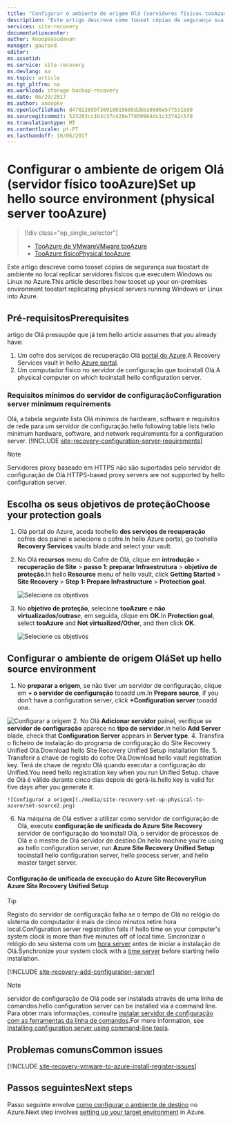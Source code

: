 ```yaml
---
title: "Configurar o ambiente de origem Olá (servidores físicos tooAzure) | Microsoft Docs"
description: "Este artigo descreve como tooset cópias de segurança sua toostart de ambiente no local replicar servidores físicos que executem Windows ou Linux no Azure."
services: site-recovery
documentationcenter: 
author: AnoopVasudavan
manager: gauravd
editor: 
ms.assetid: 
ms.service: site-recovery
ms.devlang: na
ms.topic: article
ms.tgt_pltfrm: na
ms.workload: storage-backup-recovery
ms.date: 06/29/2017
ms.author: anoopkv
ms.openlocfilehash: d4702265bf36910015685d2bba99d6e577531bd0
ms.sourcegitcommit: 523283cc1b3c37c428e77850964dc1c33742c5f0
ms.translationtype: MT
ms.contentlocale: pt-PT
ms.lasthandoff: 10/06/2017
---
```

# <a name="set-up-hello-source-environment-physical-server-tooazure"></a><span data-ttu-id="9af03-103">Configurar o ambiente de origem Olá (servidor físico tooAzure)</span><span class="sxs-lookup"><span data-stu-id="9af03-103">Set up hello source environment (physical server tooAzure)</span></span>
> [!div class="op_single_selector"]
> * [<span data-ttu-id="9af03-104">TooAzure de VMware</span><span class="sxs-lookup"><span data-stu-id="9af03-104">VMware tooAzure</span></span>](./site-recovery-set-up-vmware-to-azure.md)
> * [<span data-ttu-id="9af03-105">TooAzure físico</span><span class="sxs-lookup"><span data-stu-id="9af03-105">Physical tooAzure</span></span>](./site-recovery-set-up-physical-to-azure.md)

<span data-ttu-id="9af03-106">Este artigo descreve como tooset cópias de segurança sua toostart de ambiente no local replicar servidores físicos que executem Windows ou Linux no Azure.</span><span class="sxs-lookup"><span data-stu-id="9af03-106">This article describes how tooset up your on-premises environment toostart replicating physical servers running Windows or Linux into Azure.</span></span>

## <a name="prerequisites"></a><span data-ttu-id="9af03-107">Pré-requisitos</span><span class="sxs-lookup"><span data-stu-id="9af03-107">Prerequisites</span></span>

<span data-ttu-id="9af03-108">artigo de Olá pressupõe que já tem:</span><span class="sxs-lookup"><span data-stu-id="9af03-108">hello article assumes that you already have:</span></span>
1. <span data-ttu-id="9af03-109">Um cofre dos serviços de recuperação Olá [portal do Azure](http://portal.azure.com "portal do Azure").</span><span class="sxs-lookup"><span data-stu-id="9af03-109">A Recovery Services vault in hello [Azure portal](http://portal.azure.com "Azure portal").</span></span>
3. <span data-ttu-id="9af03-110">Um computador físico no servidor de configuração que tooinstall Olá.</span><span class="sxs-lookup"><span data-stu-id="9af03-110">A physical computer on which tooinstall hello configuration server.</span></span>

### <a name="configuration-server-minimum-requirements"></a><span data-ttu-id="9af03-111">Requisitos mínimos do servidor de configuração</span><span class="sxs-lookup"><span data-stu-id="9af03-111">Configuration server minimum requirements</span></span>
<span data-ttu-id="9af03-112">Olá, a tabela seguinte lista Olá mínimos de hardware, software e requisitos de rede para um servidor de configuração.</span><span class="sxs-lookup"><span data-stu-id="9af03-112">hello following table lists hello minimum hardware, software, and network requirements for a configuration server.</span></span>
[!INCLUDE [site-recovery-configuration-server-requirements](../../includes/site-recovery-configuration-and-scaleout-process-server-requirements.md)]

> [!NOTE]
> <span data-ttu-id="9af03-113">Servidores proxy baseado em HTTPS não são suportadas pelo servidor de configuração de Olá.</span><span class="sxs-lookup"><span data-stu-id="9af03-113">HTTPS-based proxy servers are not supported by hello configuration server.</span></span>

## <a name="choose-your-protection-goals"></a><span data-ttu-id="9af03-114">Escolha os seus objetivos de proteção</span><span class="sxs-lookup"><span data-stu-id="9af03-114">Choose your protection goals</span></span>

1. <span data-ttu-id="9af03-115">Olá portal do Azure, aceda toohello **dos serviços de recuperação** cofres dos painel e selecione o cofre.</span><span class="sxs-lookup"><span data-stu-id="9af03-115">In hello Azure portal, go toohello **Recovery Services** vaults blade and select your vault.</span></span>
2. <span data-ttu-id="9af03-116">No Olá **recursos** menu do Cofre de Olá, clique em **introdução** > **recuperação de Site** > **passo 1: preparar Infraestrutura** > **objetivo de proteção**.</span><span class="sxs-lookup"><span data-stu-id="9af03-116">In hello **Resource** menu of hello vault, click **Getting Started** > **Site Recovery** > **Step 1: Prepare Infrastructure** > **Protection goal**.</span></span>

    ![Selecione os objetivos](./media/site-recovery-set-up-physical-to-azure/choose-goals.png)
3. <span data-ttu-id="9af03-118">No **objetivo de proteção**, selecione **tooAzure** e **não virtualizados/outras**e, em seguida, clique em **OK**.</span><span class="sxs-lookup"><span data-stu-id="9af03-118">In **Protection goal**, select **tooAzure** and **Not virtualized/Other**, and then click **OK**.</span></span>

    ![Selecione os objetivos](./media/site-recovery-set-up-physical-to-azure/physical-protection-goal.PNG)

## <a name="set-up-hello-source-environment"></a><span data-ttu-id="9af03-120">Configurar o ambiente de origem Olá</span><span class="sxs-lookup"><span data-stu-id="9af03-120">Set up hello source environment</span></span>

1. <span data-ttu-id="9af03-121">No **preparar a origem**, se não tiver um servidor de configuração, clique em **+ o servidor de configuração** tooadd um.</span><span class="sxs-lookup"><span data-stu-id="9af03-121">In **Prepare source**, if you don’t have a configuration server, click **+Configuration server** tooadd one.</span></span>

  ![Configurar a origem](./media/site-recovery-set-up-physical-to-azure/plus-config-srv.png)
2. <span data-ttu-id="9af03-123">No Olá **Adicionar servidor** painel, verifique se **servidor de configuração** aparece no **tipo de servidor**.</span><span class="sxs-lookup"><span data-stu-id="9af03-123">In hello **Add Server** blade, check that **Configuration Server** appears in **Server type**.</span></span>
4. <span data-ttu-id="9af03-124">Transfira o ficheiro de instalação do programa de configuração do Site Recovery Unified Olá.</span><span class="sxs-lookup"><span data-stu-id="9af03-124">Download hello Site Recovery Unified Setup installation file.</span></span>
5. <span data-ttu-id="9af03-125">Transferir a chave de registo do cofre Olá.</span><span class="sxs-lookup"><span data-stu-id="9af03-125">Download hello vault registration key.</span></span> <span data-ttu-id="9af03-126">Terá de chave de registo Olá quando executar a configuração do Unified.</span><span class="sxs-lookup"><span data-stu-id="9af03-126">You need hello registration key when you run Unified Setup.</span></span> <span data-ttu-id="9af03-127">chave de Olá é válido durante cinco dias depois de gerá-la.</span><span class="sxs-lookup"><span data-stu-id="9af03-127">hello key is valid for five days after you generate it.</span></span>

    ![Configurar a origem](./media/site-recovery-set-up-physical-to-azure/set-source2.png)
6. <span data-ttu-id="9af03-129">Na máquina de Olá estiver a utilizar como servidor de configuração de Olá, execute **configuração de unificada do Azure Site Recovery** servidor de configuração do tooinstall Olá, o servidor de processos de Olá e o mestre de Olá servidor de destino.</span><span class="sxs-lookup"><span data-stu-id="9af03-129">On hello machine you’re using as hello configuration server, run **Azure Site Recovery Unified Setup** tooinstall hello configuration server, hello process server, and hello master target server.</span></span>

#### <a name="run-azure-site-recovery-unified-setup"></a><span data-ttu-id="9af03-130">Configuração de unificada de execução do Azure Site Recovery</span><span class="sxs-lookup"><span data-stu-id="9af03-130">Run Azure Site Recovery Unified Setup</span></span>

> [!TIP]
> <span data-ttu-id="9af03-131">Registo do servidor de configuração falha se o tempo de Olá no relógio do sistema do computador é mais de cinco minutos retire hora local.</span><span class="sxs-lookup"><span data-stu-id="9af03-131">Configuration server registration fails if hello time on your computer's system clock is more than five minutes off of local time.</span></span> <span data-ttu-id="9af03-132">Sincronizar o relógio do seu sistema com um [hora server](https://technet.microsoft.com/windows-server-docs/identity/ad-ds/get-started/windows-time-service/windows-time-service) antes de iniciar a instalação de Olá.</span><span class="sxs-lookup"><span data-stu-id="9af03-132">Synchronize your system clock with a [time server](https://technet.microsoft.com/windows-server-docs/identity/ad-ds/get-started/windows-time-service/windows-time-service) before starting hello installation.</span></span>

[!INCLUDE [site-recovery-add-configuration-server](../../includes/site-recovery-add-configuration-server.md)]

> [!NOTE]
> <span data-ttu-id="9af03-133">servidor de configuração de Olá pode ser instalada através de uma linha de comandos.</span><span class="sxs-lookup"><span data-stu-id="9af03-133">hello configuration server can be installed via a command line.</span></span> <span data-ttu-id="9af03-134">Para obter mais informações, consulte [instalar servidor de configuração com as ferramentas da linha de comandos](http://aka.ms/installconfigsrv).</span><span class="sxs-lookup"><span data-stu-id="9af03-134">For more information, see [Installing configuration server using command-line tools](http://aka.ms/installconfigsrv).</span></span>


## <a name="common-issues"></a><span data-ttu-id="9af03-135">Problemas comuns</span><span class="sxs-lookup"><span data-stu-id="9af03-135">Common issues</span></span>

[!INCLUDE [site-recovery-vmware-to-azure-install-register-issues](../../includes/site-recovery-vmware-to-azure-install-register-issues.md)]


## <a name="next-steps"></a><span data-ttu-id="9af03-136">Passos seguintes</span><span class="sxs-lookup"><span data-stu-id="9af03-136">Next steps</span></span>

<span data-ttu-id="9af03-137">Passo seguinte envolve [como configurar o ambiente de destino](./site-recovery-prepare-target-physical-to-azure.md) no Azure.</span><span class="sxs-lookup"><span data-stu-id="9af03-137">Next step involves [setting up your target environment](./site-recovery-prepare-target-physical-to-azure.md) in Azure.</span></span>
